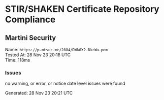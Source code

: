 # STIR/SHAKEN Certificate Repository Compliance

## Martini Security

Name: `https://p.mtsec.me/2884/DWk0X2-DkcWu.pem`\
Tested At: 28 Nov 23 20:18 UTC\
Time: 118ms

### Issues

no warning, or error, or notice date level issues were found

Generated: 28 Nov 23 20:21 UTC